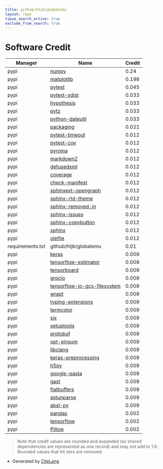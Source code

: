 ```yaml
---
title: github/htjb/globalemu
layout: repo
tipue_search_active: true
exclude_from_search: true
---
```

# Software Credit

|Manager|Name|Credit|
|-------|----|------|
|pypi|[numpy](https://www.numpy.org)|0.24|
|pypi|[matplotlib](https://matplotlib.org)|0.198|
|pypi|[pytest](https://pypi.org/project/pytest)|0.045|
|pypi|[pytest-xdist](https://pypi.org/project/pytest-xdist)|0.033|
|pypi|[hypothesis](https://pypi.org/project/hypothesis)|0.033|
|pypi|[pytz](https://pypi.org/project/pytz)|0.033|
|pypi|[python-dateutil](https://pypi.org/project/python-dateutil)|0.033|
|pypi|[packaging](https://pypi.org/project/packaging)|0.021|
|pypi|[pytest-timeout](https://pypi.org/project/pytest-timeout)|0.012|
|pypi|[pytest-cov](https://pypi.org/project/pytest-cov)|0.012|
|pypi|[pyroma](https://pypi.org/project/pyroma)|0.012|
|pypi|[markdown2](https://pypi.org/project/markdown2)|0.012|
|pypi|[defusedxml](https://pypi.org/project/defusedxml)|0.012|
|pypi|[coverage](https://pypi.org/project/coverage)|0.012|
|pypi|[check-manifest](https://pypi.org/project/check-manifest)|0.012|
|pypi|[sphinxext-opengraph](https://pypi.org/project/sphinxext-opengraph)|0.012|
|pypi|[sphinx-rtd-theme](https://pypi.org/project/sphinx-rtd-theme)|0.012|
|pypi|[sphinx-removed-in](https://pypi.org/project/sphinx-removed-in)|0.012|
|pypi|[sphinx-issues](https://pypi.org/project/sphinx-issues)|0.012|
|pypi|[sphinx-copybutton](https://pypi.org/project/sphinx-copybutton)|0.012|
|pypi|[sphinx](https://pypi.org/project/sphinx)|0.012|
|pypi|[olefile](https://pypi.org/project/olefile)|0.012|
|requirements.txt|github/htjb/globalemu|0.01|
|pypi|[keras](https://keras.io/)|0.009|
|pypi|[tensorflow-estimator](https://www.tensorflow.org/)|0.009|
|pypi|[tensorboard](https://github.com/tensorflow/tensorboard)|0.009|
|pypi|[grpcio](https://pypi.org/project/grpcio)|0.009|
|pypi|[tensorflow-io-gcs-filesystem](https://pypi.org/project/tensorflow-io-gcs-filesystem)|0.009|
|pypi|[wrapt](https://pypi.org/project/wrapt)|0.009|
|pypi|[typing-extensions](https://pypi.org/project/typing-extensions)|0.009|
|pypi|[termcolor](https://pypi.org/project/termcolor)|0.009|
|pypi|[six](https://pypi.org/project/six)|0.009|
|pypi|[setuptools](https://pypi.org/project/setuptools)|0.009|
|pypi|[protobuf](https://pypi.org/project/protobuf)|0.009|
|pypi|[opt-einsum](https://pypi.org/project/opt-einsum)|0.009|
|pypi|[libclang](https://pypi.org/project/libclang)|0.009|
|pypi|[keras-preprocessing](https://pypi.org/project/keras-preprocessing)|0.009|
|pypi|[h5py](https://pypi.org/project/h5py)|0.009|
|pypi|[google-pasta](https://pypi.org/project/google-pasta)|0.009|
|pypi|[gast](https://pypi.org/project/gast)|0.009|
|pypi|[flatbuffers](https://pypi.org/project/flatbuffers)|0.009|
|pypi|[astunparse](https://pypi.org/project/astunparse)|0.009|
|pypi|[absl-py](https://pypi.org/project/absl-py)|0.009|
|pypi|[pandas](https://pandas.pydata.org)|0.002|
|pypi|[tensorflow](https://www.tensorflow.org/)|0.002|
|pypi|[Pillow](https://python-pillow.org)|0.002|


> Note that credit values are rounded and expanded (so shared dependencies are represented as one record) and may not add to 1.0. Rounded values that hit zero are removed.


- Generated by [CiteLang](https://github.com/vsoch/citelang)
